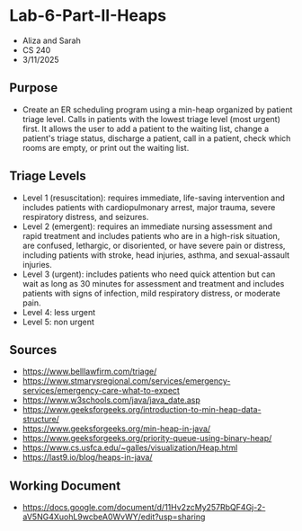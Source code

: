 # Lab-6-Part-II-Heaps
- Aliza and Sarah
- CS 240
- 3/11/2025
## Purpose
- Create an ER scheduling program using a min-heap organized by patient triage level. Calls in patients with the lowest triage level (most urgent) first. It allows the user to add a patient to the waiting list, change a patient's triage status, discharge a patient, call in a patient, check which rooms are empty, or print out the waiting list.
## Triage Levels
- Level 1 (resuscitation): requires immediate, life-saving intervention and includes patients with cardiopulmonary arrest, major trauma, severe  respiratory distress, and seizures. 
- Level 2 (emergent): requires an immediate nursing assessment and rapid treatment and includes patients who are in a high-risk situation, are  confused, lethargic, or disoriented, or have severe pain or distress, including  patients with stroke, head injuries, asthma, and sexual-assault injuries.
- Level 3 (urgent): includes patients who need quick attention but can wait as long as 30 minutes for assessment and treatment and includes patients with signs of infection, mild respiratory distress, or moderate pain.
- Level 4: less urgent
- Level 5: non urgent
## Sources
- https://www.belllawfirm.com/triage/ 
- https://www.stmarysregional.com/services/emergency-services/emergency-care-what-to-expect 
- https://www.w3schools.com/java/java_date.asp 
- https://www.geeksforgeeks.org/introduction-to-min-heap-data-structure/
- https://www.geeksforgeeks.org/min-heap-in-java/ 
- https://www.geeksforgeeks.org/priority-queue-using-binary-heap/ 
- https://www.cs.usfca.edu/~galles/visualization/Heap.html
- https://last9.io/blog/heaps-in-java/
## Working Document
- https://docs.google.com/document/d/11Hv2zcMy257RbQF4Gj-2-aV5NG4XuohL9wcbeA0WvWY/edit?usp=sharing
